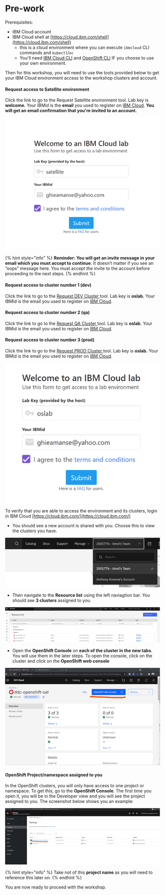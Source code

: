 # Pre-work

Prerequisites:

* IBM Cloud account
* IBM Cloud shell at [https://cloud.ibm.com/shell](https://cloud.ibm.com/shell)
  * this is a cloud environment where you can execute `ibmcloud` CLI commands and `kubectl`/`oc`
  * You'll need [IBM Cloud CLI](https://cloud.ibm.com/docs/openshift?topic=openshift-openshift-cli#cs_cli_install_steps) and [OpenShift CLI](https://cloud.ibm.com/docs/openshift?topic=openshift-openshift-cli#cli_oc) IF you choose to use your own environment.

Then for this workshop, you will need to use the tools provided below to get your IBM Cloud environment access to the workshop clusters and account.

#### Request access to Satellite environment

Click the link to go to the Request Satellite environment tool. Lab key is **welcome.** Your IBMid is the **email** you used to register on [IBM Cloud](https://cloud.ibm.com/). **You will get an email confirmation that you're invited to an account.**

![](../.gitbook/assets/image%20%2817%29.png)

#### 

{% hint style="info" %}
**Reminder: You will get an invite message in your email which you must accept to continue**. It doesn’t matter if you see an “oops” message here. You must accept the invite to the account before proceeding to the next steps.
{% endhint %}

#### Request access to cluster number 1 \(dev\)

Click the link to go to the [Request DEV Cluster ](https://ddc-lab-ocp-dev.mybluemix.net/)tool. Lab key is **oslab.** Your IBMid is the email you used to register on [IBM Cloud](https://cloud.ibm.com/).

#### Request access to cluster number 2 \(qa\)

Click the link to go to the [Request QA Cluster ](https://ddc-lab-ocp-qa.mybluemix.net/)tool. Lab key is **oslab.** Your IBMid is the email you used to register on [IBM Cloud](https://cloud.ibm.com/).

#### Request access to cluster number 3 \(prod\)

Click the link to go to the [Request PROD Cluster ](https://ddc-lab-ocp-prod.mybluemix.net/)tool. Lab key is **oslab.** Your IBMid is the email you used to register on [IBM Cloud](https://cloud.ibm.com/).

![](../.gitbook/assets/image%20%2827%29.png)

To verify that you are able to access the environment and its clusters, login in IBM Cloud [https://cloud.ibm.com/](https://cloud.ibm.com/)

* You should see a new account is shared with you. Choose this to view the clusters you have.

![](../.gitbook/assets/image%20%2813%29.png)

* Then navigate to the **Resource list** using the left naviagtion bar. You should see **3 clusters** assigned to you.

![](../.gitbook/assets/image%20%285%29.png)

* Open the **OpenShift Console** on **each of the cluster in the new tabs**. You will use them in the later steps. To open the console, click on the cluster and click on the **OpenShift web console**

![](../.gitbook/assets/image%20%2822%29.png)

#### OpenShift Project/namespace assigned to you

In the OpenShift clusters, you will only have access to one project or namespace. To get this, go to the **OpenShift Console**. The first time you open it, you will be in the Developer view and you will see the project assigned to you. The screenshot below shows you an example:

![](../.gitbook/assets/image%20%2823%29.png)

{% hint style="info" %}
Take not of this **project name** as you will need to reference this later on.
{% endhint %}

You are now ready to proceed with the workshop.

